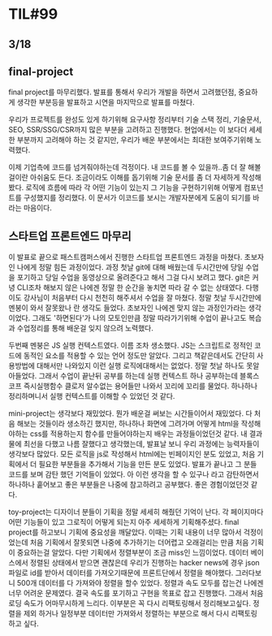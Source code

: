 # TIL#99

## 3/18

## final-project 

final project를 마무리했다. 발표를 통해서 우리가 개발을 하면서 고려했던점, 중요하게 생각한 부분등을 발표하고 시연을 마지막으로 발표를 마쳤다. 

우리가 프로젝트를 완성도 있게 하기위해 요구사항 정리부터 기술 스택 정리, 기술문서, SEO, SSR/SSG/CSR까지 많은 부분을 고려하고 진행했다. 현업에서는 이 보다더 세세한 부분까지 고려해야 하는 것 같지만, 우리가 배운 부분에서는 최대한 보여주기위해 노력했다. 

이제 기업측에 코드를 넘겨줘야하는데 걱정이다. 내 코드를 볼 수 있을까..좀 더 잘 해볼걸이란 아쉬움도 든다. 조금이라도 이해를 돕기위해 기술 문서를 좀 더 자세하게 작성해봤다. 로직에 흐름에 따라 각 어떤 기능이 있는지 그 기능을 구현하기위해 어떻게 컴포넌트를 구성했지를 정리했다. 이 문서가 이코드를 보시는 개발자분에게 도움이 되기를 바라는 마음이다. 

## 스타트업 프론트엔드 마무리
이 발표로 끝으로 패스트캠퍼스에서 진행한 스타트업 프론트엔드 과정을 마쳤다. 초보자인 나에게 정말 힘든 과정이었다. 과정 첫날 git에 대해 배웠는데 두시간만에 당일 수업을 포기하고 당일 수업을 동영상으로 올려준다고 해서 그걸 다시 보려고 했다. git은 커녕 CLI조차 해보지 않은 나에겐 정말 한 순간을 놓치면 따라 갈 수 없는 상태였다. 다행이도 강사님이 처음부터 다시 천천히 해주셔서 수업을 잘 마쳤다. 정말 첫날 두시간만에 멘붕이 와서 잘못왔나 란 생각도 들었다. 초보자인 나에겐 맞지 않는 과정인가라는 생각이었다. 그래도 '하면된다'가 나의 모토인만큼 정말 따라가기위해 수업이 끝나고도 복습과 수업정리를 통해 배운걸 잊지 않으려 노력했다. 

두번째 멘붕은 JS 실행 컨텍스트였다. 이름 조차 생소했다. JS는 스크립트로 정적인 코드에 동적인 요소를 적용할 수 있는 언어 정도만 알았다. 그리고 책같은데서도 간단히 사용방법에 대해서만 나와있지 이런 실행 로직에대해서는 없었다. 정말 첫날 하나도 못알아들었다. 그래서 수업이 끝난뒤 공부를 하는데 실행 컨텍스트 하나 공부하는데 블록스코프 즉시실행함수 클로저 알수없는 용어들만 나와서 꼬리에 꼬리를 물었다. 하나하나 정리하며니서 실행 컨텍스트를 이해할 수 있었던 것 같다.

mini-project는 생각보다 재밌었다. 뭔가 배운걸 써보는 시간들이어서 재밌었다. 다 처음 해보는 것들이라 생소하긴 했지만, 하나하나 화면에 그려가며 어떻게 html을 작성해야하는 css를 적용하는지 함수를 만들어야하는지 배우는 과정들이었던것 같다. 내 결과물에 최선을 다했고 나름 잘했다고 생각했는데, 발표날 보니 우리 과정에는 능력자들이 생각보다 많았다. 모든 로직을 js로 작성해서 html에는 빈페이지인 분도 있었고, 처음 기획에서 더 필요한 부분들을 추가해서 기능을 만든 분도 있었다. 발표가 끝나고 그 분들 코드를 보며 감탄 했던 기억들이 있었다. 
아 이런 생각을 할 수 있구나 라고 감탄하면서 하나하나 훝어보고 좋은 부분들은 나중에 참고하려고 공부했다. 좋은 경험이었던것 같다. 

toy-project는 디자이너 분들이 기획을 정말 세세히 해줬던 기억이 난다. 각 페이지마다 어떤 기능들이 있고 그로직이 어떻게 되는지 아주 세세하게 기획해주셨다. final project를 하고보니 기획에 중요성을 깨달았다. 이때는 기획 내용이 너무 많아서 걱정이 었는데 처음 기획에서 잘못되면 나중에 추가하기는 더어렵고 오래걸리는 만큼 처음 기획이 중요하는걸 알았다. 다만 기획에서 정렬부분이 조금 miss인 느낌이었다. 데이터 베이스에서 정렬된 상태에서 받으면 괜찮은데 우리가 진행하는 hacker news에 경우 json파일로 id를 받아서 데이터를 가져오기때문에 프론트단에서 정렬을 해야했다. 그러다보니 500개 데이터를 다 가져와야 정렬을 할수 있었다. 정렬과 속도 모두를 잡는건 나에겐 너무 어려운 문제였다. 결국 속도를 포기하고 구현을 목표로 잡고 진행했다. 그래서 처음 로딩 속도가 어마무시하게 느리다. 이부분은 꼭 다시 리팩토링해서 정리해보고싶다. 정렬을 제외 하거나 일정부분 데이터만 가져와서 정렬하는 부분으로 해서 다시 리팩토링 하고 싶다. 
